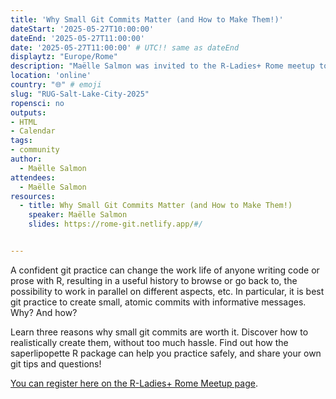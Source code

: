 ```yaml
---
title: 'Why Small Git Commits Matter (and How to Make Them!)'
dateStart: '2025-05-27T10:00:00'
dateEnd: '2025-05-27T11:00:00'
date: '2025-05-27T11:00:00' # UTC!! same as dateEnd
displaytz: "Europe/Rome"
description: "Maëlle Salmon was invited to the R-Ladies+ Rome meetup to give a talk on how to have a useful git history."
location: 'online'
country: "🌐" # emoji
slug: "RUG-Salt-Lake-City-2025"
ropensci: no
outputs: 
- HTML
- Calendar 
tags: 
- community
author:
  - Maëlle Salmon
attendees:
  - Maëlle Salmon
resources:
  - title: Why Small Git Commits Matter (and How to Make Them!)
    speaker: Maëlle Salmon
    slides: https://rome-git.netlify.app/#/


---
```


A confident git practice can change the work life of anyone writing code or prose with R, resulting in a useful history to browse or go back to, the possibility to work in parallel on different aspects, etc. In particular, it is best git practice to create small, atomic commits with informative messages. Why? And how?

Learn three reasons why small git commits are worth it. Discover how to realistically create them, without too much hassle. Find out how the saperlipopette R package can help you practice safely, and share your own git tips and questions!

[You can register here on the R-Ladies+ Rome Meetup page](https://www.meetup.com/rladies-rome/events/307952060/).